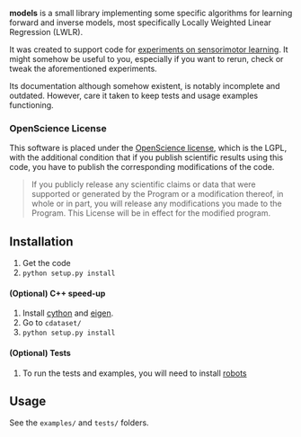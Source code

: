 **models** is a small library implementing some specific algorithms for learning forward and inverse models, most specifically Locally Weighted Linear Regression (LWLR).

It was created to support code for  [experiments on sensorimotor learning](http://fabien.benureau.com). It might somehow be useful to you, especially if you want to rerun, check or tweak the aforementioned experiments.

Its documentation although somehow existent, is notably incomplete and outdated. However, care it taken to keep tests and usage examples functioning.

### OpenScience License

This software is placed under the [OpenScience license](http://fabien.benureau.com/openscience.html), which is the LGPL, with the additional condition that if you publish scientific results using this code, you have to publish the corresponding modifications of the code.

> If you publicly release any scientific claims or data that were supported or generated by the Program or a modification thereof, in whole or in part, you will release any modifications you made to the Program. This License will be in effect for the modified program. 

## Installation

1. Get the code
1. `python setup.py install`

#### (Optional) C++ speed-up
1. Install [cython](cython.org) and [eigen](http://eigen.tuxfamily.org/index.php?title=Main_Page).
1. Go to `cdataset/`
1. `python setup.py install`

#### (Optional) Tests
1. To run the tests and examples, you will need to install [robots](github.com/humm/robots)

## Usage

See the `examples/` and `tests/` folders.

